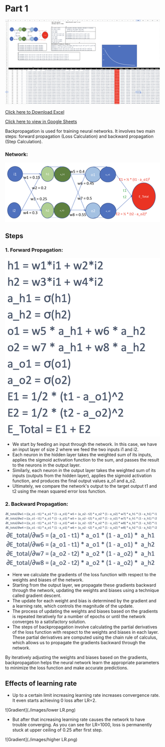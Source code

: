# Part 1

![Backpropagation](./images/backprop.png)

[Click here to Download Excel](http://github.com/swapniel99/erav1s6/raw/main/part1/ERA%20V1%20S6%20Assignment%20P1.xlsx)

[Click here to view in Google Sheets](https://docs.google.com/spreadsheets/d/1NMEAmPLYBT2U-2u5Mkx-RauB0dxvmo8T/edit?usp=sharing&ouid=105619550207509869107&rtpof=true&sd=true)

Backpropagation is used for training neural networks. It involves two main steps: forward propagation (Loss Calculation) and backward propagation (Step Calculation).

### Network:
![Network](./images/network.png)

## Steps
### 1. Forward Propagation:
![Calculations](./images/calc.png)
- We start by feeding an input through the network. In this case, we have an input layer of size 2 where we feed the two inputs i1 and i2.
- Each neuron in the hidden layer takes the weighted sum of its inputs, applies the sigmoid activation function to the sum, and passes the result to the neurons in the output layer.
- Similarly, each neuron in the output layer takes the weighted sum of its inputs (outputs from the hidden layer), applies the sigmoid activation function, and produces the final output values a_o1 and a_o2.
- Ultimately, we compare the network's output to the target output t1 and t2 using the mean squared error loss function.

### 2. Backward Propagation:
![Gradient](./images/gradient1.png)
![Gradient](./images/gradient2.png)
- Here we calculate the gradients of the loss function with respect to the weights and biases of the network.
- Starting from the output layer, we propagate these gradients backward through the network, updating the weights and biases using a technique called gradient descent.
- The update for each weight and bias is determined by the gradient and a learning rate, which controls the magnitude of the update.
- The process of updating the weights and biases based on the gradients is repeated iteratively for a number of epochs or until the network converges to a satisfactory solution.
- The steps of backpropagation involve calculating the partial derivatives of the loss function with respect to the weights and biases in each layer. These partial derivatives are computed using the chain rule of calculus, which allows us to propagate the gradients backward through the network.

By iteratively adjusting the weights and biases based on the gradients, backpropagation helps the neural network learn the appropriate parameters to minimize the loss function and make accurate predictions.

## Effects of learning rate
- Up to a certain limit increasing learning rate increases convergence rate. It even starts achieving 0 loss after LR=2.

![Gradient](./images/lower LR.png)

- But after that increasing learning rate causes the network to have trouble converging. As you can see for LR=1000, loss is permanently stuck at upper ceiling of 0.25 after first step.

![Gradient](./images/higher LR.png)
